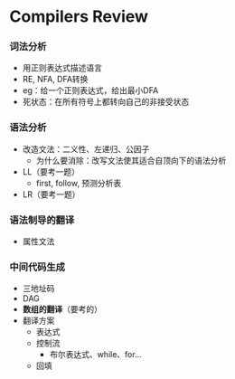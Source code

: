 # Compilers Review

### 词法分析

+ 用正则表达式描述语言
+ RE, NFA, DFA转换
+ eg：给一个正则表达式，给出最小DFA
+ 死状态：在所有符号上都转向自己的非接受状态

### 语法分析

+ 改造文法：二义性、左递归、公因子
  + 为什么要消除：改写文法使其适合自顶向下的语法分析
+ LL（要考一题）
  + first, follow, 预测分析表
+ LR（要考一题）

### 语法制导的翻译

+ 属性文法

### 中间代码生成

+ 三地址码
+ DAG
+ **数组的翻译**（要考的）
+ 翻译方案
  + 表达式
  + 控制流
    + 布尔表达式、while、for...
  + 回填